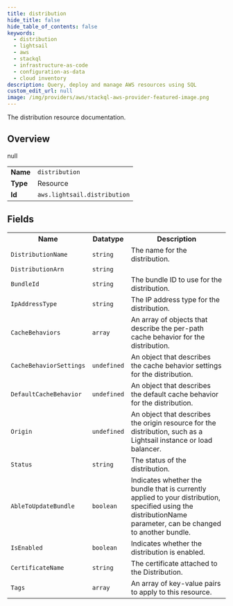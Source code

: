 ```yaml
---
title: distribution
hide_title: false
hide_table_of_contents: false
keywords:
  - distribution
  - lightsail
  - aws
  - stackql
  - infrastructure-as-code
  - configuration-as-data
  - cloud inventory
description: Query, deploy and manage AWS resources using SQL
custom_edit_url: null
image: /img/providers/aws/stackql-aws-provider-featured-image.png
---
```

The distribution resource documentation.

## Overview
<table><tbody>
<tr><td><b>Name</b></td><td><code>distribution</code></td></tr>
<tr><td><b>Type</b></td><td>Resource</td></tr>
null
<tr><td><b>Id</b></td><td><code>aws.lightsail.distribution</code></td></tr>
</tbody></table>

## Fields
<table><tbody>
<tr><th>Name</th><th>Datatype</th><th>Description</th></tr>
<tr><td><code>DistributionName</code></td><td><code>string</code></td><td>The name for the distribution.</td></tr><tr><td><code>DistributionArn</code></td><td><code>string</code></td><td></td></tr><tr><td><code>BundleId</code></td><td><code>string</code></td><td>The bundle ID to use for the distribution.</td></tr><tr><td><code>IpAddressType</code></td><td><code>string</code></td><td>The IP address type for the distribution.</td></tr><tr><td><code>CacheBehaviors</code></td><td><code>array</code></td><td>An array of objects that describe the per-path cache behavior for the distribution.</td></tr><tr><td><code>CacheBehaviorSettings</code></td><td><code>undefined</code></td><td>An object that describes the cache behavior settings for the distribution.</td></tr><tr><td><code>DefaultCacheBehavior</code></td><td><code>undefined</code></td><td>An object that describes the default cache behavior for the distribution.</td></tr><tr><td><code>Origin</code></td><td><code>undefined</code></td><td>An object that describes the origin resource for the distribution, such as a Lightsail instance or load balancer.</td></tr><tr><td><code>Status</code></td><td><code>string</code></td><td>The status of the distribution.</td></tr><tr><td><code>AbleToUpdateBundle</code></td><td><code>boolean</code></td><td>Indicates whether the bundle that is currently applied to your distribution, specified using the distributionName parameter, can be changed to another bundle.</td></tr><tr><td><code>IsEnabled</code></td><td><code>boolean</code></td><td>Indicates whether the distribution is enabled.</td></tr><tr><td><code>CertificateName</code></td><td><code>string</code></td><td>The certificate attached to the Distribution.</td></tr><tr><td><code>Tags</code></td><td><code>array</code></td><td>An array of key-value pairs to apply to this resource.</td></tr>
</tbody></table>